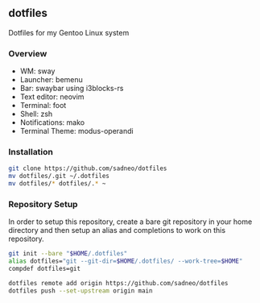 ## dotfiles
Dotfiles for my Gentoo Linux system

### Overview
* WM: sway
* Launcher: bemenu
* Bar: swaybar using i3blocks-rs
* Text editor: neovim
* Terminal: foot
* Shell: zsh
* Notifications: mako
* Terminal Theme: modus-operandi

### Installation
```sh
git clone https://github.com/sadneo/dotfiles
mv dotfiles/.git ~/.dotfiles
mv dotfiles/* dotfiles/.* ~
```

### Repository Setup
In order to setup this repository, create a bare git repository in your home directory and then setup an alias and completions to work on this repository.
```sh
git init --bare "$HOME/.dotfiles"
alias dotfiles="git --git-dir=$HOME/.dotfiles/ --work-tree=$HOME"
compdef dotfiles=git

dotfiles remote add origin https://github.com/sadneo/dotfiles
dotfiles push --set-upstream origin main
```
